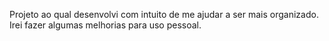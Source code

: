 Projeto ao qual desenvolvi com intuito de me ajudar a ser mais organizado.
Irei fazer algumas melhorias para uso pessoal.
